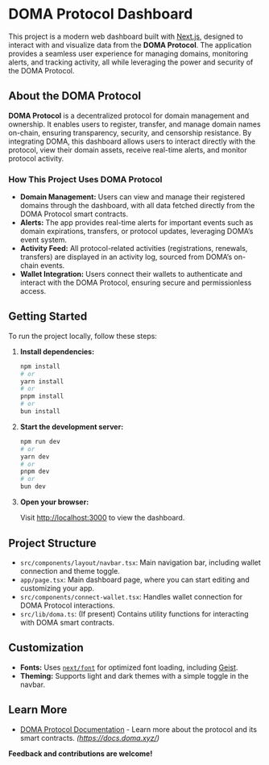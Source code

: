 # DOMA Protocol Dashboard

This project is a modern web dashboard built with [Next.js](https://nextjs.org), designed to interact with and visualize data from the **DOMA Protocol**. The application provides a seamless user experience for managing domains, monitoring alerts, and tracking activity, all while leveraging the power and security of the DOMA Protocol.

## About the DOMA Protocol

**DOMA Protocol** is a decentralized protocol for domain management and ownership. It enables users to register, transfer, and manage domain names on-chain, ensuring transparency, security, and censorship resistance. By integrating DOMA, this dashboard allows users to interact directly with the protocol, view their domain assets, receive real-time alerts, and monitor protocol activity.

### How This Project Uses DOMA Protocol

- **Domain Management:** Users can view and manage their registered domains through the dashboard, with all data fetched directly from the DOMA Protocol smart contracts.
- **Alerts:** The app provides real-time alerts for important events such as domain expirations, transfers, or protocol updates, leveraging DOMA’s event system.
- **Activity Feed:** All protocol-related activities (registrations, renewals, transfers) are displayed in an activity log, sourced from DOMA’s on-chain events.
- **Wallet Integration:** Users connect their wallets to authenticate and interact with the DOMA Protocol, ensuring secure and permissionless access.

## Getting Started

To run the project locally, follow these steps:

1. **Install dependencies:**
   ```bash
   npm install
   # or
   yarn install
   # or
   pnpm install
   # or
   bun install
   ```

2. **Start the development server:**
   ```bash
   npm run dev
   # or
   yarn dev
   # or
   pnpm dev
   # or
   bun dev
   ```

3. **Open your browser:**

   Visit [http://localhost:3000](http://localhost:3000) to view the dashboard.

## Project Structure

- `src/components/layout/navbar.tsx`: Main navigation bar, including wallet connection and theme toggle.
- `app/page.tsx`: Main dashboard page, where you can start editing and customizing your app.
- `src/components/connect-wallet.tsx`: Handles wallet connection for DOMA Protocol interactions.
- `src/lib/doma.ts`: (If present) Contains utility functions for interacting with DOMA smart contracts.

## Customization

- **Fonts:** Uses [`next/font`](https://nextjs.org/docs/app/building-your-application/optimizing/fonts) for optimized font loading, including [Geist](https://vercel.com/font).
- **Theming:** Supports light and dark themes with a simple toggle in the navbar.

## Learn More

- [DOMA Protocol Documentation](#) - Learn more about the protocol and its smart contracts. *(https://docs.doma.xyz/)*


**Feedback and contributions are welcome!**
